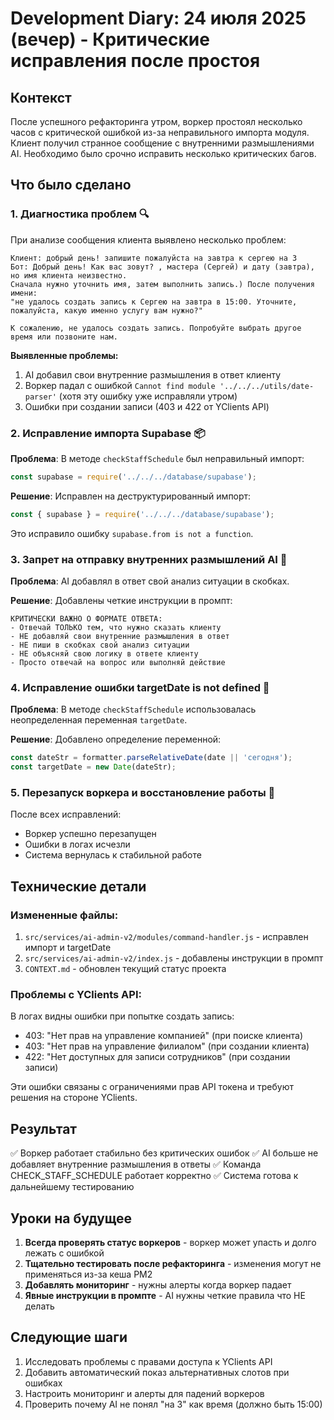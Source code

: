 # Development Diary: 24 июля 2025 (вечер) - Критические исправления после простоя

## Контекст
После успешного рефакторинга утром, воркер простоял несколько часов с критической ошибкой из-за неправильного импорта модуля. Клиент получил странное сообщение с внутренними размышлениями AI. Необходимо было срочно исправить несколько критических багов.

## Что было сделано

### 1. Диагностика проблем 🔍

При анализе сообщения клиента выявлено несколько проблем:

```
Клиент: добрый день! запишите пожалуйста на завтра к сергею на 3
Бот: Добрый день! Как вас зовут? , мастера (Сергей) и дату (завтра), но имя клиента неизвестно. 
Сначала нужно уточнить имя, затем выполнить запись.) После получения имени: 
"не удалось создать запись к Сергею на завтра в 15:00. Уточните, пожалуйста, какую именно услугу вам нужно?"

К сожалению, не удалось создать запись. Попробуйте выбрать другое время или позвоните нам.
```

**Выявленные проблемы:**
1. AI добавил свои внутренние размышления в ответ клиенту
2. Воркер падал с ошибкой `Cannot find module '../../../utils/date-parser'` (хотя эту ошибку уже исправляли утром)
3. Ошибки при создании записи (403 и 422 от YClients API)

### 2. Исправление импорта Supabase 📦

**Проблема**: В методе `checkStaffSchedule` был неправильный импорт:
```javascript
const supabase = require('../../../database/supabase');
```

**Решение**: Исправлен на деструктурированный импорт:
```javascript
const { supabase } = require('../../../database/supabase');
```

Это исправило ошибку `supabase.from is not a function`.

### 3. Запрет на отправку внутренних размышлений AI 🤖

**Проблема**: AI добавлял в ответ свой анализ ситуации в скобках.

**Решение**: Добавлены четкие инструкции в промпт:
```
КРИТИЧЕСКИ ВАЖНО О ФОРМАТЕ ОТВЕТА:
- Отвечай ТОЛЬКО тем, что нужно сказать клиенту
- НЕ добавляй свои внутренние размышления в ответ
- НЕ пиши в скобках свой анализ ситуации
- НЕ объясняй свою логику в ответе клиенту
- Просто отвечай на вопрос или выполняй действие
```

### 4. Исправление ошибки targetDate is not defined 📅

**Проблема**: В методе `checkStaffSchedule` использовалась неопределенная переменная `targetDate`.

**Решение**: Добавлено определение переменной:
```javascript
const dateStr = formatter.parseRelativeDate(date || 'сегодня');
const targetDate = new Date(dateStr);
```

### 5. Перезапуск воркера и восстановление работы 🚀

После всех исправлений:
- Воркер успешно перезапущен
- Ошибки в логах исчезли
- Система вернулась к стабильной работе

## Технические детали

### Измененные файлы:
1. `src/services/ai-admin-v2/modules/command-handler.js` - исправлен импорт и targetDate
2. `src/services/ai-admin-v2/index.js` - добавлены инструкции в промпт
3. `CONTEXT.md` - обновлен текущий статус проекта

### Проблемы с YClients API:
В логах видны ошибки при попытке создать запись:
- 403: "Нет прав на управление компанией" (при поиске клиента)
- 403: "Нет прав на управление филиалом" (при создании клиента)
- 422: "Нет доступных для записи сотрудников" (при создании записи)

Эти ошибки связаны с ограничениями прав API токена и требуют решения на стороне YClients.

## Результат

✅ Воркер работает стабильно без критических ошибок
✅ AI больше не добавляет внутренние размышления в ответы
✅ Команда CHECK_STAFF_SCHEDULE работает корректно
✅ Система готова к дальнейшему тестированию

## Уроки на будущее

1. **Всегда проверять статус воркеров** - воркер может упасть и долго лежать с ошибкой
2. **Тщательно тестировать после рефакторинга** - изменения могут не применяться из-за кеша PM2
3. **Добавлять мониторинг** - нужны алерты когда воркер падает
4. **Явные инструкции в промпте** - AI нужны четкие правила что НЕ делать

## Следующие шаги

1. Исследовать проблемы с правами доступа к YClients API
2. Добавить автоматический показ альтернативных слотов при ошибках
3. Настроить мониторинг и алерты для падений воркеров
4. Проверить почему AI не понял "на 3" как время (должно быть 15:00)